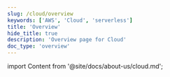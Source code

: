 ```yaml
---
slug: /cloud/overview
keywords: ['AWS', 'Cloud', 'serverless']
title: 'Overview'
hide_title: true
description: 'Overview page for Cloud'
doc_type: 'overview'
---
```


import Content from '@site/docs/about-us/cloud.md';

<Content />
